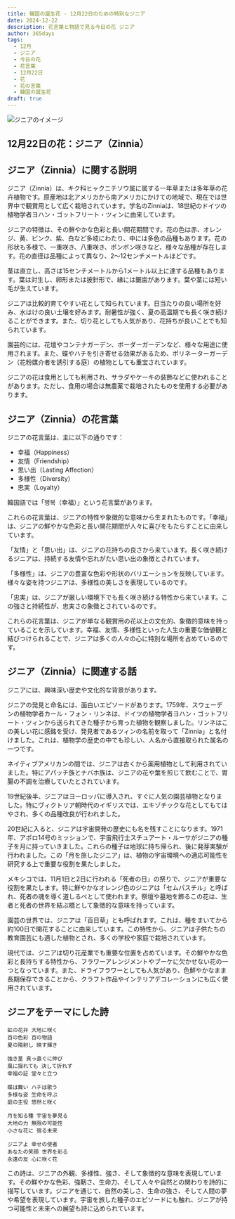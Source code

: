 ```yaml
---
title: 韓国の誕生花 - 12月22日のための特別なジニア
date: 2024-12-22
description: 花言葉と物語で見る今日の花 ジニア
author: 365days
tags:
  - 12月
  - ジニア
  - 今日の花
  - 花言葉
  - 12月22日
  - 花
  - 花の言葉
  - 韓国の誕生花
draft: true
---
```



![ジニアのイメージ](#center)


## 12月22日の花：ジニア（Zinnia）

## ジニア（Zinnia）に関する説明

ジニア（Zinnia）は、キク科ヒャクニチソウ属に属する一年草または多年草の花卉植物です。原産地は北アメリカから南アメリカにかけての地域で、現在では世界中で観賞用として広く栽培されています。学名のZinniaは、18世紀のドイツの植物学者ヨハン・ゴットフリート・ツィンに由来しています。

ジニアの特徴は、その鮮やかな色彩と長い開花期間です。花の色は赤、オレンジ、黄、ピンク、紫、白など多岐にわたり、中には多色の品種もあります。花の形状も多様で、一重咲き、八重咲き、ポンポン咲きなど、様々な品種が存在します。花の直径は品種によって異なり、2〜12センチメートルほどです。

茎は直立し、高さは15センチメートルから1メートル以上に達する品種もあります。葉は対生し、卵形または披針形で、縁には鋸歯があります。葉や茎には短い毛が生えています。

ジニアは比較的育てやすい花として知られています。日当たりの良い場所を好み、水はけの良い土壌を好みます。耐暑性が強く、夏の高温期でも長く咲き続けることができます。また、切り花としても人気があり、花持ちが良いことでも知られています。

園芸的には、花壇やコンテナガーデン、ボーダーガーデンなど、様々な用途に使用されます。また、蝶やハチを引き寄せる効果があるため、ポリネーターガーデン（花粉媒介者を誘引する庭）の植物としても重宝されています。

ジニアの花は食用としても利用され、サラダやケーキの装飾などに使われることがあります。ただし、食用の場合は無農薬で栽培されたものを使用する必要があります。

## ジニア（Zinnia）の花言葉

ジニアの花言葉は、主に以下の通りです：

- 幸福（Happiness）
- 友情（Friendship）
- 思い出（Lasting Affection）
- 多様性（Diversity）
- 忠実（Loyalty）

韓国語では「행복（幸福）」という花言葉があります。

これらの花言葉は、ジニアの特性や象徴的な意味から生まれたものです。「幸福」は、ジニアの鮮やかな色彩と長い開花期間が人々に喜びをもたらすことに由来しています。

「友情」と「思い出」は、ジニアの花持ちの良さから来ています。長く咲き続けるジニアは、持続する友情や忘れがたい思い出の象徴とされています。

「多様性」は、ジニアの豊富な色彩や形状のバリエーションを反映しています。様々な姿を持つジニアは、多様性の美しさを表現しているのです。

「忠実」は、ジニアが厳しい環境下でも長く咲き続ける特性から来ています。この強さと持続性が、忠実さの象徴とされているのです。

これらの花言葉は、ジニアが単なる観賞用の花以上の文化的、象徴的意味を持っていることを示しています。幸福、友情、多様性といった人生の重要な価値観と結びつけられることで、ジニアは多くの人々の心に特別な場所を占めているのです。

## ジニア（Zinnia）に関連する話

ジニアには、興味深い歴史や文化的な背景があります。

ジニアの発見と命名には、面白いエピソードがあります。1759年、スウェーデンの植物学者カール・フォン・リンネは、ドイツの植物学者ヨハン・ゴットフリート・ツィンから送られてきた種子から育った植物を観察しました。リンネはこの美しい花に感銘を受け、発見者であるツィンの名前を取って「Zinnia」と名付けました。これは、植物学の歴史の中でも珍しい、人名から直接取られた属名の一つです。

ネイティブアメリカンの間では、ジニアは古くから薬用植物として利用されていました。特にアパッチ族とナバホ族は、ジニアの花や葉を煎じて飲むことで、胃腸の不調を治療していたとされています。

19世紀後半、ジニアはヨーロッパに導入され、すぐに人気の園芸植物となりました。特にヴィクトリア朝時代のイギリスでは、エキゾチックな花としてもてはやされ、多くの品種改良が行われました。

20世紀に入ると、ジニアは宇宙開発の歴史にも名を残すことになります。1971年、アポロ14号のミッションで、宇宙飛行士スチュアート・ルーサがジニアの種子を月に持っていきました。これらの種子は地球に持ち帰られ、後に発芽実験が行われました。この「月を旅したジニア」は、植物の宇宙環境への適応可能性を研究する上で重要な役割を果たしました。

メキシコでは、11月1日と2日に行われる「死者の日」の祭りで、ジニアが重要な役割を果たします。特に鮮やかなオレンジ色のジニアは「セムパスチル」と呼ばれ、死者の魂を導く道しるべとして使われます。祭壇や墓地を飾るこの花は、生者と死者の世界を結ぶ橋として象徴的な意味を持っています。

園芸の世界では、ジニアは「百日草」とも呼ばれます。これは、種をまいてから約100日で開花することに由来しています。この特性から、ジニアは子供たちの教育園芸にも適した植物とされ、多くの学校や家庭で栽培されています。

現代では、ジニアは切り花産業でも重要な位置を占めています。その鮮やかな色彩と長持ちする特性から、フラワーアレンジメントやブーケに欠かせない花の一つとなっています。また、ドライフラワーとしても人気があり、色鮮やかなまま長期保存できることから、クラフト作品やインテリアデコレーションにも広く使用されています。

## ジニアをテーマにした詩

    虹の花弁 大地に咲く
    百の色彩 百の物語
    夏の陽射し 映す輝き

    強き茎 真っ直ぐに伸び
    風に揺れても 決して折れず
    幸福の証 堂々と立つ

    蝶は舞い ハチは歌う
    多様な姿 生命を呼ぶ
    庭の主役 悠然と咲く

    月を知る種 宇宙を夢見る
    大地の力 無限の可能性
    小さな花に 宿る未来

    ジニアよ 幸せの使者
    あなたの笑顔 世界を彩る
    永遠の友 心に咲く花

この詩は、ジニアの外観、多様性、強さ、そして象徴的な意味を表現しています。その鮮やかな色彩、強靭さ、生命力、そして人々や自然との関わりを詩的に描写しています。ジニアを通じて、自然の美しさ、生命の強さ、そして人間の夢や希望を表現しています。宇宙を旅した種子のエピソードにも触れ、ジニアが持つ可能性と未来への展望も詩に込められています。

